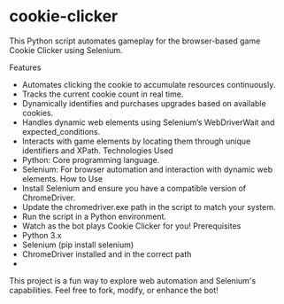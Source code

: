 # cookie-clicker
This Python script automates gameplay for the browser-based game Cookie Clicker using Selenium.

Features
  - Automates clicking the cookie to accumulate resources continuously.
  - Tracks the current cookie count in real time.
  - Dynamically identifies and purchases upgrades based on available cookies.
  - Handles dynamic web elements using Selenium’s WebDriverWait and expected_conditions.
  - Interacts with game elements by locating them through unique identifiers and XPath.
Technologies Used
  - Python: Core programming language.
  - Selenium: For browser automation and interaction with dynamic web elements.
How to Use
  - Install Selenium and ensure you have a compatible version of ChromeDriver.
  - Update the chromedriver.exe path in the script to match your system.
  - Run the script in a Python environment.
  - Watch as the bot plays Cookie Clicker for you!
Prerequisites
  - Python 3.x
  - Selenium (pip install selenium)
  - ChromeDriver installed and in the correct path
  - 
This project is a fun way to explore web automation and Selenium's capabilities. Feel free to fork, modify, or enhance the bot!

